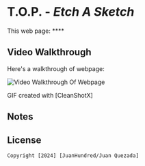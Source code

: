 # T.O.P. - *Etch A Sketch*

This web page: ****

## Video Walkthrough

Here's a walkthrough of webpage:

<img src='/' title='Video Walkthrough' width='' alt='Video Walkthrough Of Webpage' />

GIF created with [CleanShotX]

## Notes


## License

    Copyright [2024] [JuanHundred/Juan Quezada]